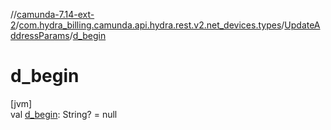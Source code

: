 //[camunda-7.14-ext-2](../../../index.md)/[com.hydra_billing.camunda.api.hydra.rest.v2.net_devices.types](../index.md)/[UpdateAddressParams](index.md)/[d_begin](d_begin.md)

# d_begin

[jvm]\
val [d_begin](d_begin.md): String? = null
